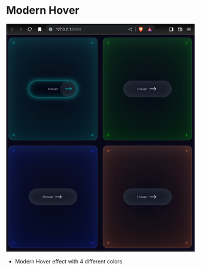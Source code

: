 # Modern Hover

![](https://github.com/u-n-s-t-o-p-p-a-b-l-e/dashboard/blob/main/modern-hover/img/modern-hover.png)

+ Modern Hover effect with 4 different colors
